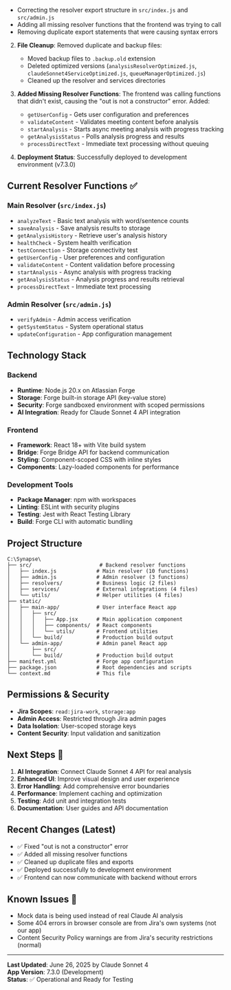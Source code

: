    - Correcting the resolver export structure in `src/index.js` and `src/admin.js`
   - Adding all missing resolver functions that the frontend was trying to call
   - Removing duplicate export statements that were causing syntax errors

2. **File Cleanup**: Removed duplicate and backup files:
   - Moved backup files to `.backup.old` extension
   - Deleted optimized versions (`analysisResolverOptimized.js`, `claudeSonnet4ServiceOptimized.js`, `queueManagerOptimized.js`)
   - Cleaned up the resolver and services directories

3. **Added Missing Resolver Functions**: The frontend was calling functions that didn't exist, causing the "out is not a constructor" error. Added:
   - `getUserConfig` - Gets user configuration and preferences
   - `validateContent` - Validates meeting content before analysis  
   - `startAnalysis` - Starts async meeting analysis with progress tracking
   - `getAnalysisStatus` - Polls analysis progress and results
   - `processDirectText` - Immediate text processing without queuing

4. **Deployment Status**: Successfully deployed to development environment (v7.3.0)

## Current Resolver Functions ✅

### Main Resolver (`src/index.js`)
- `analyzeText` - Basic text analysis with word/sentence counts
- `saveAnalysis` - Save analysis results to storage
- `getAnalysisHistory` - Retrieve user's analysis history  
- `healthCheck` - System health verification
- `testConnection` - Storage connectivity test
- `getUserConfig` - User preferences and configuration
- `validateContent` - Content validation before processing
- `startAnalysis` - Async analysis with progress tracking
- `getAnalysisStatus` - Analysis progress and results retrieval
- `processDirectText` - Immediate text processing

### Admin Resolver (`src/admin.js`)  
- `verifyAdmin` - Admin access verification
- `getSystemStatus` - System operational status
- `updateConfiguration` - App configuration management

## Technology Stack

### Backend
- **Runtime**: Node.js 20.x on Atlassian Forge
- **Storage**: Forge built-in storage API (key-value store)
- **Security**: Forge sandboxed environment with scoped permissions
- **AI Integration**: Ready for Claude Sonnet 4 API integration

### Frontend  
- **Framework**: React 18+ with Vite build system
- **Bridge**: Forge Bridge API for backend communication
- **Styling**: Component-scoped CSS with inline styles
- **Components**: Lazy-loaded components for performance

### Development Tools
- **Package Manager**: npm with workspaces
- **Linting**: ESLint with security plugins
- **Testing**: Jest with React Testing Library
- **Build**: Forge CLI with automatic bundling

## Project Structure
```
C:\Synapse\
├── src/                      # Backend resolver functions
│   ├── index.js             # Main resolver (10 functions)  
│   ├── admin.js             # Admin resolver (3 functions)
│   ├── resolvers/           # Business logic (2 files)
│   ├── services/            # External integrations (4 files)
│   └── utils/               # Helper utilities (4 files)
├── static/
│   ├── main-app/            # User interface React app
│   │   ├── src/
│   │   │   ├── App.jsx      # Main application component
│   │   │   ├── components/  # React components
│   │   │   └── utils/       # Frontend utilities
│   │   └── build/           # Production build output
│   └── admin-app/           # Admin panel React app
│       ├── src/
│       └── build/           # Production build output
├── manifest.yml             # Forge app configuration
├── package.json             # Root dependencies and scripts
└── context.md               # This file
```

## Permissions & Security
- **Jira Scopes**: `read:jira-work`, `storage:app`  
- **Admin Access**: Restricted through Jira admin pages
- **Data Isolation**: User-scoped storage keys
- **Content Security**: Input validation and sanitization

## Next Steps 🚀

1. **AI Integration**: Connect Claude Sonnet 4 API for real analysis
2. **Enhanced UI**: Improve visual design and user experience  
3. **Error Handling**: Add comprehensive error boundaries
4. **Performance**: Implement caching and optimization
5. **Testing**: Add unit and integration tests
6. **Documentation**: User guides and API documentation

## Recent Changes (Latest)
- ✅ Fixed "out is not a constructor" error
- ✅ Added all missing resolver functions
- ✅ Cleaned up duplicate files and exports
- ✅ Deployed successfully to development environment
- ✅ Frontend can now communicate with backend without errors

## Known Issues 🔧
- Mock data is being used instead of real Claude AI analysis
- Some 404 errors in browser console are from Jira's own systems (not our app)
- Content Security Policy warnings are from Jira's security restrictions (normal)

---
**Last Updated**: June 26, 2025 by Claude Sonnet 4  
**App Version**: 7.3.0 (Development)  
**Status**: ✅ Operational and Ready for Testing